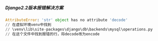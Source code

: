 ##### Django2.2版本报错解决方案

```python
AttributeError: 'str' object has no attribute 'decode'
// 在虚拟环境venv中找到
// \venv\lib\site-packages\django\db\backends\mysql\operations.py
// 在这个文件中找到报错的行，将decode改为encode
```

